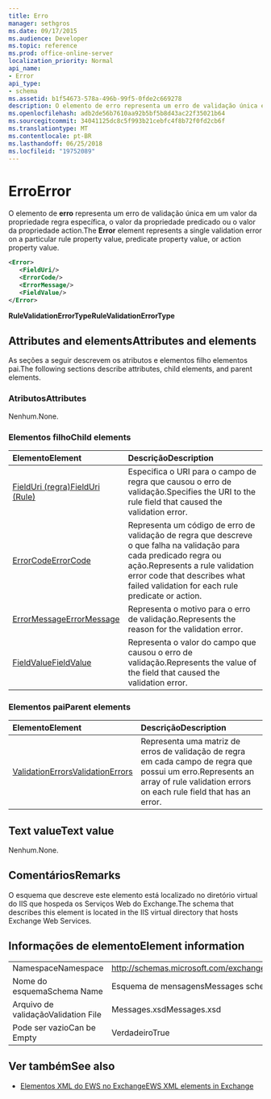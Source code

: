 ```yaml
---
title: Erro
manager: sethgros
ms.date: 09/17/2015
ms.audience: Developer
ms.topic: reference
ms.prod: office-online-server
localization_priority: Normal
api_name:
- Error
api_type:
- schema
ms.assetid: b1f54673-578a-496b-99f5-0fde2c669278
description: O elemento de erro representa um erro de validação única em um valor da propriedade regra específica, o valor da propriedade predicado ou o valor da propriedade action.
ms.openlocfilehash: adb2de56b7610aa92b5bf5b8d43ac22f35021b64
ms.sourcegitcommit: 34041125dc8c5f993b21cebfc4f8b72f0fd2cb6f
ms.translationtype: MT
ms.contentlocale: pt-BR
ms.lasthandoff: 06/25/2018
ms.locfileid: "19752089"
---
```

# <a name="error"></a><span data-ttu-id="c6994-103">Erro</span><span class="sxs-lookup"><span data-stu-id="c6994-103">Error</span></span>

<span data-ttu-id="c6994-104">O elemento de **erro** representa um erro de validação única em um valor da propriedade regra específica, o valor da propriedade predicado ou o valor da propriedade action.</span><span class="sxs-lookup"><span data-stu-id="c6994-104">The **Error** element represents a single validation error on a particular rule property value, predicate property value, or action property value.</span></span> 
  
```XML
<Error>
   <FieldUri/>
   <ErrorCode/>
   <ErrorMessage/>
   <FieldValue/>
</Error>
```

 <span data-ttu-id="c6994-105">**RuleValidationErrorType**</span><span class="sxs-lookup"><span data-stu-id="c6994-105">**RuleValidationErrorType**</span></span>
## <a name="attributes-and-elements"></a><span data-ttu-id="c6994-106">Attributes and elements</span><span class="sxs-lookup"><span data-stu-id="c6994-106">Attributes and elements</span></span>

<span data-ttu-id="c6994-107">As seções a seguir descrevem os atributos e elementos filho elementos pai.</span><span class="sxs-lookup"><span data-stu-id="c6994-107">The following sections describe attributes, child elements, and parent elements.</span></span>
  
### <a name="attributes"></a><span data-ttu-id="c6994-108">Atributos</span><span class="sxs-lookup"><span data-stu-id="c6994-108">Attributes</span></span>

<span data-ttu-id="c6994-109">Nenhum.</span><span class="sxs-lookup"><span data-stu-id="c6994-109">None.</span></span>
  
### <a name="child-elements"></a><span data-ttu-id="c6994-110">Elementos filho</span><span class="sxs-lookup"><span data-stu-id="c6994-110">Child elements</span></span>

|<span data-ttu-id="c6994-111">**Elemento**</span><span class="sxs-lookup"><span data-stu-id="c6994-111">**Element**</span></span>|<span data-ttu-id="c6994-112">**Descrição**</span><span class="sxs-lookup"><span data-stu-id="c6994-112">**Description**</span></span>|
|:-----|:-----|
|[<span data-ttu-id="c6994-113">FieldUri (regra)</span><span class="sxs-lookup"><span data-stu-id="c6994-113">FieldUri (Rule)</span></span>](fielduri-rule.md) <br/> |<span data-ttu-id="c6994-114">Especifica o URI para o campo de regra que causou o erro de validação.</span><span class="sxs-lookup"><span data-stu-id="c6994-114">Specifies the URI to the rule field that caused the validation error.</span></span>  <br/> |
|[<span data-ttu-id="c6994-115">ErrorCode</span><span class="sxs-lookup"><span data-stu-id="c6994-115">ErrorCode</span></span>](errorcode.md) <br/> |<span data-ttu-id="c6994-116">Representa um código de erro de validação de regra que descreve o que falha na validação para cada predicado regra ou ação.</span><span class="sxs-lookup"><span data-stu-id="c6994-116">Represents a rule validation error code that describes what failed validation for each rule predicate or action.</span></span>  <br/> |
|[<span data-ttu-id="c6994-117">ErrorMessage</span><span class="sxs-lookup"><span data-stu-id="c6994-117">ErrorMessage</span></span>](errormessage.md) <br/> |<span data-ttu-id="c6994-118">Representa o motivo para o erro de validação.</span><span class="sxs-lookup"><span data-stu-id="c6994-118">Represents the reason for the validation error.</span></span>  <br/> |
|[<span data-ttu-id="c6994-119">FieldValue</span><span class="sxs-lookup"><span data-stu-id="c6994-119">FieldValue</span></span>](fieldvalue.md) <br/> |<span data-ttu-id="c6994-120">Representa o valor do campo que causou o erro de validação.</span><span class="sxs-lookup"><span data-stu-id="c6994-120">Represents the value of the field that caused the validation error.</span></span>  <br/> |
   
### <a name="parent-elements"></a><span data-ttu-id="c6994-121">Elementos pai</span><span class="sxs-lookup"><span data-stu-id="c6994-121">Parent elements</span></span>

|<span data-ttu-id="c6994-122">**Elemento**</span><span class="sxs-lookup"><span data-stu-id="c6994-122">**Element**</span></span>|<span data-ttu-id="c6994-123">**Descrição**</span><span class="sxs-lookup"><span data-stu-id="c6994-123">**Description**</span></span>|
|:-----|:-----|
|[<span data-ttu-id="c6994-124">ValidationErrors</span><span class="sxs-lookup"><span data-stu-id="c6994-124">ValidationErrors</span></span>](validationerrors.md) <br/> |<span data-ttu-id="c6994-125">Representa uma matriz de erros de validação de regra em cada campo de regra que possui um erro.</span><span class="sxs-lookup"><span data-stu-id="c6994-125">Represents an array of rule validation errors on each rule field that has an error.</span></span>  <br/> |
   
## <a name="text-value"></a><span data-ttu-id="c6994-126">Text value</span><span class="sxs-lookup"><span data-stu-id="c6994-126">Text value</span></span>

<span data-ttu-id="c6994-127">Nenhum.</span><span class="sxs-lookup"><span data-stu-id="c6994-127">None.</span></span>
  
## <a name="remarks"></a><span data-ttu-id="c6994-128">Comentários</span><span class="sxs-lookup"><span data-stu-id="c6994-128">Remarks</span></span>

<span data-ttu-id="c6994-129">O esquema que descreve este elemento está localizado no diretório virtual do IIS que hospeda os Serviços Web do Exchange.</span><span class="sxs-lookup"><span data-stu-id="c6994-129">The schema that describes this element is located in the IIS virtual directory that hosts Exchange Web Services.</span></span>
  
## <a name="element-information"></a><span data-ttu-id="c6994-130">Informações de elemento</span><span class="sxs-lookup"><span data-stu-id="c6994-130">Element information</span></span>

|||
|:-----|:-----|
|<span data-ttu-id="c6994-131">Namespace</span><span class="sxs-lookup"><span data-stu-id="c6994-131">Namespace</span></span>  <br/> |http://schemas.microsoft.com/exchange/services/2006/messages  <br/> |
|<span data-ttu-id="c6994-132">Nome do esquema</span><span class="sxs-lookup"><span data-stu-id="c6994-132">Schema Name</span></span>  <br/> |<span data-ttu-id="c6994-133">Esquema de mensagens</span><span class="sxs-lookup"><span data-stu-id="c6994-133">Messages schema</span></span>  <br/> |
|<span data-ttu-id="c6994-134">Arquivo de validação</span><span class="sxs-lookup"><span data-stu-id="c6994-134">Validation File</span></span>  <br/> |<span data-ttu-id="c6994-135">Messages.xsd</span><span class="sxs-lookup"><span data-stu-id="c6994-135">Messages.xsd</span></span>  <br/> |
|<span data-ttu-id="c6994-136">Pode ser vazio</span><span class="sxs-lookup"><span data-stu-id="c6994-136">Can be Empty</span></span>  <br/> |<span data-ttu-id="c6994-137">Verdadeiro</span><span class="sxs-lookup"><span data-stu-id="c6994-137">True</span></span>  <br/> |
   
## <a name="see-also"></a><span data-ttu-id="c6994-138">Ver também</span><span class="sxs-lookup"><span data-stu-id="c6994-138">See also</span></span>



- [<span data-ttu-id="c6994-139">Elementos XML do EWS no Exchange</span><span class="sxs-lookup"><span data-stu-id="c6994-139">EWS XML elements in Exchange</span></span>](ews-xml-elements-in-exchange.md)


